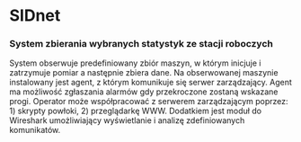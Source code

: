 # SIDnet
### System zbierania wybranych statystyk ze stacji roboczych
System obserwuje predefiniowany zbiór maszyn, w którym inicjuje i zatrzymuje pomiar a następnie zbiera dane. Na obserwowanej maszynie instalowany jest agent, z którym komunikuje się serwer zarządzający. Agent ma możliwość zgłaszania alarmów gdy przekroczone zostaną wskazane progi. Operator może współpracować z serwerem zarządzającym poprzez: 1) skrypty powłoki, 2) przeglądarkę WWW. Dodatkiem jest moduł do Wireshark umożliwiający wyświetlanie i analizę zdefiniowanych komunikatów.
